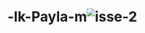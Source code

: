 # -lk-Payla-m![isse-2](https://user-images.githubusercontent.com/101818507/170267206-3eede209-d8d4-4980-9fad-7aa20249caba.png)
